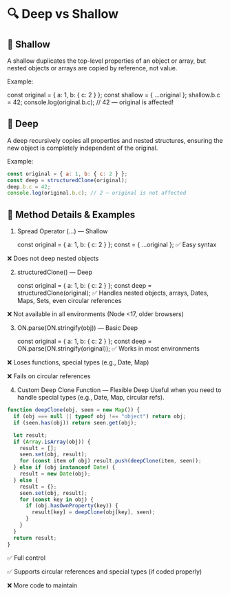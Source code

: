 # 🔍 Deep vs Shallow

## 🧬 Shallow

A shallow duplicates the top-level properties of an object or array, but nested objects or arrays are copied by reference, not value.

Example:

const original = { a: 1, b: { c: 2 } };
const shallow = { ...original };
shallow.b.c = 42;
console.log(original.b.c); // 42 — original is affected!

## 🌊 Deep

A deep recursively copies all properties and nested structures, ensuring the new object is completely independent of the original.

Example:

```js
const original = { a: 1, b: { c: 2 } };
const deep = structuredClone(original);
deep.b.c = 42;
console.log(original.b.c); // 2 — original is not affected
```

## 🧪 Method Details & Examples

1. Spread Operator (...) — Shallow

   const original = { a: 1, b: { c: 2 } };
   const = { ...original };
   ✅ Easy syntax

❌ Does not deep nested objects

2. structuredClone() — Deep

   const original = { a: 1, b: { c: 2 } };
   const deep = structuredClone(original);
   ✅ Handles nested objects, arrays, Dates, Maps, Sets, even circular references

❌ Not available in all environments (Node <17, older browsers)

3. ON.parse(ON.stringify(obj)) — Basic Deep

   const original = { a: 1, b: { c: 2 } };
   const deep = ON.parse(ON.stringify(original));
   ✅ Works in most environments

❌ Loses functions, special types (e.g., Date, Map)

❌ Fails on circular references

4. Custom Deep Clone Function — Flexible Deep
   Useful when you need to handle special types (e.g., Date, Map, circular refs).

```js
function deepClone(obj, seen = new Map()) {
  if (obj === null || typeof obj !== "object") return obj;
  if (seen.has(obj)) return seen.get(obj);

  let result;
  if (Array.isArray(obj)) {
    result = [];
    seen.set(obj, result);
    for (const item of obj) result.push(deepClone(item, seen));
  } else if (obj instanceof Date) {
    result = new Date(obj);
  } else {
    result = {};
    seen.set(obj, result);
    for (const key in obj) {
      if (obj.hasOwnProperty(key)) {
        result[key] = deepClone(obj[key], seen);
      }
    }
  }
  return result;
}
```

✅ Full control

✅ Supports circular references and special types (if coded properly)

❌ More code to maintain
